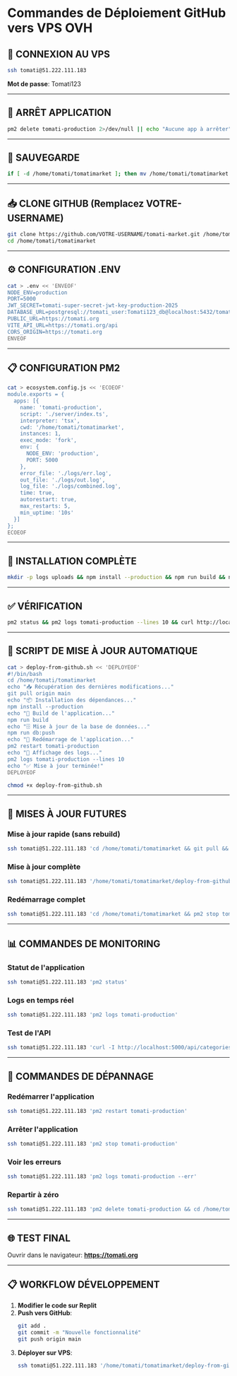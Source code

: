 # Commandes de Déploiement GitHub vers VPS OVH

## 🔗 CONNEXION AU VPS
```bash
ssh tomati@51.222.111.183
```
**Mot de passe**: Tomati123

---

## 🛑 ARRÊT APPLICATION
```bash
pm2 delete tomati-production 2>/dev/null || echo "Aucune app à arrêter"
```

---

## 💾 SAUVEGARDE
```bash
if [ -d /home/tomati/tomatimarket ]; then mv /home/tomati/tomatimarket /home/tomati/tomatimarket_backup_$(date +%Y%m%d_%H%M%S); fi
```

---

## 📥 CLONE GITHUB (Remplacez VOTRE-USERNAME)
```bash
git clone https://github.com/VOTRE-USERNAME/tomati-market.git /home/tomati/tomatimarket
cd /home/tomati/tomatimarket
```

---

## ⚙️ CONFIGURATION .ENV
```bash
cat > .env << 'ENVEOF'
NODE_ENV=production
PORT=5000
JWT_SECRET=tomati-super-secret-jwt-key-production-2025
DATABASE_URL=postgresql://tomati_user:Tomati123_db@localhost:5432/tomati_db
PUBLIC_URL=https://tomati.org
VITE_API_URL=https://tomati.org/api
CORS_ORIGIN=https://tomati.org
ENVEOF
```

---

## 📋 CONFIGURATION PM2
```bash
cat > ecosystem.config.js << 'ECOEOF'
module.exports = {
  apps: [{
    name: 'tomati-production',
    script: './server/index.ts',
    interpreter: 'tsx',
    cwd: '/home/tomati/tomatimarket',
    instances: 1,
    exec_mode: 'fork',
    env: {
      NODE_ENV: 'production',
      PORT: 5000
    },
    error_file: './logs/err.log',
    out_file: './logs/out.log',
    log_file: './logs/combined.log',
    time: true,
    autorestart: true,
    max_restarts: 5,
    min_uptime: '10s'
  }]
};
ECOEOF
```

---

## 🔧 INSTALLATION COMPLÈTE
```bash
mkdir -p logs uploads && npm install --production && npm run build && npm run db:push && pm2 start ecosystem.config.js && pm2 save
```

---

## ✅ VÉRIFICATION
```bash
pm2 status && pm2 logs tomati-production --lines 10 && curl http://localhost:5000/api/categories
```

---

## 🔄 SCRIPT DE MISE À JOUR AUTOMATIQUE
```bash
cat > deploy-from-github.sh << 'DEPLOYEOF'
#!/bin/bash
cd /home/tomati/tomatimarket
echo "📥 Récupération des dernières modifications..."
git pull origin main
echo "📦 Installation des dépendances..."
npm install --production
echo "🔨 Build de l'application..."
npm run build
echo "🗄️ Mise à jour de la base de données..."
npm run db:push
echo "🔄 Redémarrage de l'application..."
pm2 restart tomati-production
echo "📝 Affichage des logs..."
pm2 logs tomati-production --lines 10
echo "✅ Mise à jour terminée!"
DEPLOYEOF

chmod +x deploy-from-github.sh
```

---

## 🚀 MISES À JOUR FUTURES

### Mise à jour rapide (sans rebuild)
```bash
ssh tomati@51.222.111.183 'cd /home/tomati/tomatimarket && git pull && pm2 restart tomati-production'
```

### Mise à jour complète
```bash
ssh tomati@51.222.111.183 '/home/tomati/tomatimarket/deploy-from-github.sh'
```

### Redémarrage complet
```bash
ssh tomati@51.222.111.183 'cd /home/tomati/tomatimarket && pm2 stop tomati-production && git pull && npm install && npm run build && npm run db:push && pm2 start tomati-production'
```

---

## 📊 COMMANDES DE MONITORING

### Statut de l'application
```bash
ssh tomati@51.222.111.183 'pm2 status'
```

### Logs en temps réel
```bash
ssh tomati@51.222.111.183 'pm2 logs tomati-production'
```

### Test de l'API
```bash
ssh tomati@51.222.111.183 'curl -I http://localhost:5000/api/categories'
```

---

## 🔧 COMMANDES DE DÉPANNAGE

### Redémarrer l'application
```bash
ssh tomati@51.222.111.183 'pm2 restart tomati-production'
```

### Arrêter l'application
```bash
ssh tomati@51.222.111.183 'pm2 stop tomati-production'
```

### Voir les erreurs
```bash
ssh tomati@51.222.111.183 'pm2 logs tomati-production --err'
```

### Repartir à zéro
```bash
ssh tomati@51.222.111.183 'pm2 delete tomati-production && cd /home/tomati/tomatimarket && pm2 start ecosystem.config.js'
```

---

## 🌐 TEST FINAL
Ouvrir dans le navigateur: **https://tomati.org**

---

## 📋 WORKFLOW DÉVELOPPEMENT

1. **Modifier le code sur Replit**
2. **Push vers GitHub**:
   ```bash
   git add .
   git commit -m "Nouvelle fonctionnalité"
   git push origin main
   ```
3. **Déployer sur VPS**:
   ```bash
   ssh tomati@51.222.111.183 '/home/tomati/tomatimarket/deploy-from-github.sh'
   ```